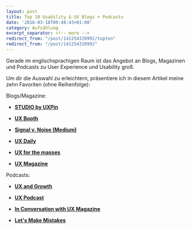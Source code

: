 ```yaml
---
layout: post
title: Top 10 Usability & UX Blogs + Podcasts
date: '2016-03-18T09:48:43+01:00'
category: Aufzählung
excerpt_separator: <!-- more -->
redirect_from: "/post/141254320992/topten"
redirect_from: "/post/141254320992"
---
```


Gerade im englischsprachigen Raum ist das Angebot an Blogs, Magazinen und Podcasts zu User Experience und Usability groß.

Um dir die Auswahl zu erleichtern, präsentiere ich in diesem Artikel meine zehn Favoriten (ohne Reihenfolge):<!-- more -->

Blogs/Magazine:

-   [**STUDIO by UXPin**](https://studio.uxpin.com/blog/)

-   [**UX Booth**](http://www.uxbooth.com/)

-   [**Signal v. Noise (Medium)**](https://m.signalvnoise.com/)

-   [**UX Daily**](https://www.interaction-design.org/literature/article/overview)

-   [**UX for the masses**](http://www.uxforthemasses.com/)

-   [**UX Magazine**](http://uxmag.com/)

Podcasts:

-   [**UX and Growth**](https://itunes.apple.com/us/podcast/ux-and-growth-podcast/id1016143291?mt=2)

-   [**UX Podcast**](https://itunes.apple.com/us/podcast/ux-podcast/id438896324?mt=2)

-   [**In Conversation with UX Magazine**](https://itunes.apple.com/us/podcast/in-conversation-ux-magazine/id1022990588?mt=2)

-   [**Let's Make Mistakes**](http://www.mistakes.show/)
